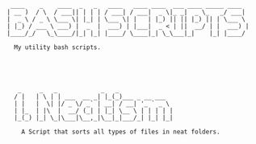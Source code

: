      ____    _    ____  _   _   ____   ____ ____  ___ ____ _____ ____  
    | __ )  / \  / ___|| | | | / ___| / ___|  _ \|_ _|  _ \_   _/ ___| 
    |  _ \ / _ \ \___ \| |_| | \___ \| |   | |_) || || |_) || | \___ \ 
    | |_) / ___ \ ___) |  _  |  ___) | |___|  _ < | ||  __/ | |  ___) |
    |____/_/   \_\____/|_| |_| |____/ \____|_| \_\___|_|    |_| |____/ 

      My utility bash scripts.
      
      
      
      

       _     _   _            _   _               
      / |   | \ | | ___  __ _| |_(_)___ _ __ ___  
      | |   |  \| |/ _ \/ _` | __| / __| '_ ` _ \ 
      | |_  | |\  |  __/ (_| | |_| \__ \ | | | | |
      |_(_) |_| \_|\___|\__,_|\__|_|___/_| |_| |_|

        A Script that sorts all types of files in neat folders.


